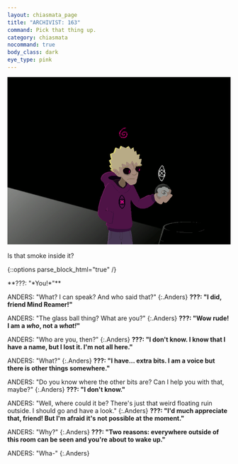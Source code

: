 ```yaml
---
layout: chiasmata_page
title: "ARCHIVIST: 163"
command: Pick that thing up.
category: chiasmata
nocommand: true
body_class: dark
eye_type: pink
---
```


![163](/chiasmata/images/narrative/162.gif)

Is that smoke inside it?

{::options parse_block_html="true" /}
<div class="dialogue">
**???: "*You!*"**

ANDERS: "What? I can speak? And who said that?" 
{:.Anders}
**???: "I did, friend Mind Reamer!"**

ANDERS: "The glass ball thing? What are you?" 
{:.Anders}
**???: "Wow rude! I am a *who*, not a *what!*"**

ANDERS: "Who are you, then?" 
{:.Anders}
**???: "I don't know. I know that I have a name, but I lost it. I'm not all here."**

ANDERS: "What?" 
{:.Anders}
**???: "I have... extra bits. I am a voice but there is other things somewhere."**

ANDERS: "Do you know where the other bits are? Can I help you with that, maybe?" 
{:.Anders}
**???: "I don't know."**

ANDERS: "Well, where could it be? There's just that weird floating ruin outside. I should go and have a look." 
{:.Anders}
**???: "I'd much appreciate that, friend! But I'm afraid it's not possible at the moment."**

ANDERS: "Why?" 
{:.Anders}
**???: "Two reasons: everywhere outside of this room can be seen and you're about to wake up."**

ANDERS: "Wha-" 
{:.Anders}
</div>